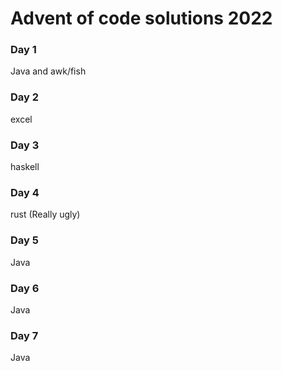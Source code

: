 # Advent of code solutions 2022
### Day 1
Java and awk/fish

### Day 2
excel

### Day 3
haskell

### Day 4
rust (Really ugly)

### Day 5
Java

### Day 6
Java

### Day 7
Java
